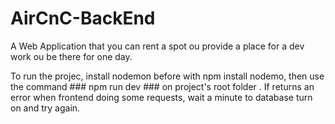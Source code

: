 # AirCnC-BackEnd
A Web Application that you can rent a spot  ou provide a place for a dev work ou be there for one day.


To run the projec, install nodemon before with npm install nodemo, then use the command ### npm run dev ### on project's root folder . If returns an error when frontend doing some requests, wait a minute to database turn on and try again.
